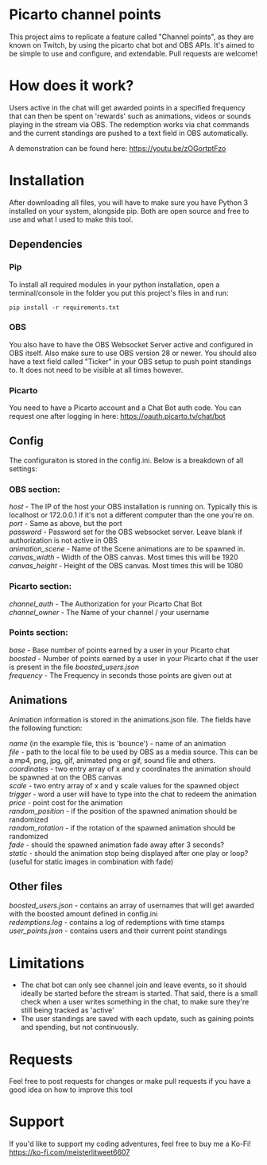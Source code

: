 # Picarto channel points

This project aims to replicate a feature called "Channel points", as they are known on Twitch, by using the picarto chat bot and OBS APIs. It's aimed to be simple to use and configure, and extendable. Pull requests are welcome!

# How does it work?
Users active in the chat will get awarded points in a specified frequency that can then be spent on 'rewards' such as animations, videos or sounds playing in the stream via OBS. The redemption works via chat commands and the current standings are pushed to a text field in OBS automatically.

A demonstration can be found here:
https://youtu.be/zOGortptFzo

# Installation
After downloading all files, you will have to make sure you have Python 3 installed on your system, alongside pip. Both are open source and free to use and what I used to make this tool.

## Dependencies
### Pip
To install all required modules in your python installation, open a terminal/console in the folder you put this project's files in and run:
```
pip install -r requirements.txt
```
### OBS
You also have to have the OBS Websocket Server active and configured in OBS itself. Also make sure to use OBS version 28 or newer. You should also have a text field called "Ticker" in your OBS setup to push point standings to. It does not need to be visible at all times however.

### Picarto
You need to have a Picarto account and a Chat Bot auth code. You can request one after logging in here:
https://oauth.picarto.tv/chat/bot

## Config

The configuraiton is stored in the config.ini. Below is a breakdown of all settings:

### OBS section:
*host* - The IP of the host your OBS installation is running on. Typically this is localhost or 172.0.0.1 if it's not a different computer than the one you're on.  
*port* - Same as above, but the port  
*password* - Password set for the OBS websocket server. Leave blank if authorization is not active in OBS  
*animation_scene* - Name of the Scene animations are to be spawned in.  
*canvas_width* - Width of the OBS canvas. Most times this will be 1920  
*canvas_height* - Height of the OBS canvas. Most times this will be 1080  

### Picarto section:
*channel_auth* - The Authorization for your Picarto Chat Bot  
*channel_owner* - The Name of your channel / your username

### Points section:
*base* - Base number of points earned by a user in your Picarto chat  
*boosted* - Number of points earned by a user in your Picarto chat if the user is present in the file *boosted_users.json*  
*frequency* - The Frequency in seconds those points are given out at

## Animations
Animation information is stored in the animations.json file. The fields have the following function:  

*name* (in the example file, this is 'bounce') - name of an animation  
*file* - path to the local file to be used by OBS as a media source. This can be a mp4, png, jpg, gif, animated png or gif, sound file and others.  
*coordinates* - two entry array of x and y coordinates the animation should be spawned at on the OBS canvas  
*scale* - two entry array of x and y scale values for the spawned object  
*trigger* - word a user will have to type into the chat to redeem the animation  
*price* - point cost for the animation  
*random_position* - if the position of the spawned animation should be randomized  
*random_rotation* - if the rotation of the spawned animation should be randomized  
*fade* - should the spawned animation fade away after 3 seconds?  
*static* - should the animation stop being displayed after one play or loop? (useful for static images in combination with fade)  

## Other files 
*boosted_users.json* - contains an array of usernames that will get awarded with the boosted amount defined in config.ini  
*redemptions.log* - contains a log of redemptions with time stamps  
*user_points.json* - contains users and their current point standings  

# Limitations
- The chat bot can only see channel join and leave events, so it should ideally be started before the stream is started. That said, there is a small check when a user writes something in the chat, to make sure they're still being tracked as 'active'  
- The user standings are saved with each update, such as gaining points and spending, but not continuously.

# Requests
Feel free to post requests for changes or make pull requests if you have a good idea on how to improve this tool
# Support
If you'd like to support my coding adventures, feel free to buy me a Ko-Fi!
https://ko-fi.com/meisterlitweet6607
